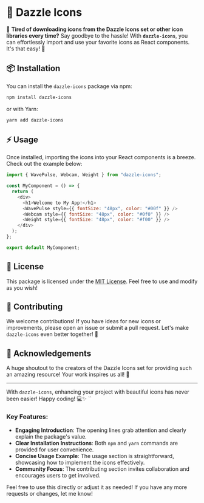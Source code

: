 # 🌟 Dazzle Icons

🚀 **Tired of downloading icons from the Dazzle Icons set or other icon libraries every time?** Say goodbye to the hassle! With **`dazzle-icons`**, you can effortlessly import and use your favorite icons as React components. It's that easy! 🎉

## 📦 Installation

You can install the `dazzle-icons` package via npm:

```bash
npm install dazzle-icons
```

or with Yarn:

```bash
yarn add dazzle-icons
```

## ⚡ Usage

Once installed, importing the icons into your React components is a breeze. Check out the example below:

```javascript
import { WavePulse, Webcam, Weight } from "dazzle-icons";

const MyComponent = () => {
  return (
    <div>
      <h1>Welcome to My App!</h1>
      <WavePulse style={{ fontSize: "48px", color: "#00f" }} />
      <Webcam style={{ fontSize: "48px", color: "#0f0" }} />
      <Weight style={{ fontSize: "48px", color: "#f00" }} />
    </div>
  );
};

export default MyComponent;
```

## 📝 License

This package is licensed under the [MIT License](./LICENSE). Feel free to use and modify as you wish!

## 🤝 Contributing

We welcome contributions! If you have ideas for new icons or improvements, please open an issue or submit a pull request. Let's make `dazzle-icons` even better together! 💪

## 🎉 Acknowledgements

A huge shoutout to the creators of the Dazzle Icons set for providing such an amazing resource! Your work inspires us all! 🙌

---

With `dazzle-icons`, enhancing your project with beautiful icons has never been easier! Happy coding! 💻✨
``

### Key Features:
- **Engaging Introduction**: The opening lines grab attention and clearly explain the package's value.
- **Clear Installation Instructions**: Both `npm` and `yarn` commands are provided for user convenience.
- **Concise Usage Example**: The usage section is straightforward, showcasing how to implement the icons effectively.
- **Community Focus**: The contributing section invites collaboration and encourages users to get involved.

Feel free to use this directly or adjust it as needed! If you have any more requests or changes, let me know!
